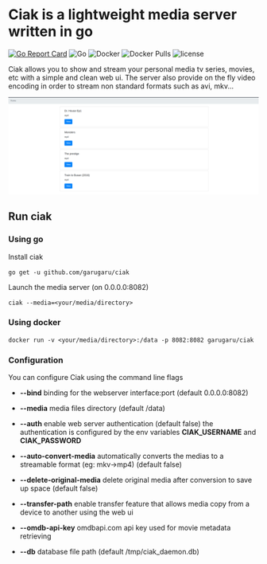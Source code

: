 # Ciak is a lightweight media server written in go

[![Go Report Card](https://goreportcard.com/badge/github.com/GaruGaru/ciak)](https://goreportcard.com/report/github.com/GaruGaru/ciak)
![Go](https://github.com/GaruGaru/ciak/workflows/Go/badge.svg)
![Docker](https://github.com/GaruGaru/ciak/workflows/Docker/badge.svg)
![Docker Pulls](https://img.shields.io/docker/pulls/garugaru/ciak)
![license](https://img.shields.io/github/license/GaruGaru/ciak.svg)


Ciak allows you to show and stream your personal media tv series, movies, etc with a simple and clean web ui.
The server also provide on the fly video encoding in order to stream non standard formats such as avi, mkv...

<img src="https://github.com/garugaru/ciak/raw/master/res/ciak-media-list.png" width="1000">


## Run ciak

### Using go

Install ciak


    go get -u github.com/garugaru/ciak


Launch the media server (on 0.0.0.0:8082)


    ciak --media=<your/media/directory>



### Using docker


    docker run -v <your/media/directory>:/data -p 8082:8082 garugaru/ciak



### Configuration

You can configure Ciak using the command line flags


* **--bind** binding for the webserver interface:port (default 0.0.0.0:8082)

* **--media** media files directory (default /data)

* **--auth** enable web server authentication (default false) the authentication is configured by the env variables **CIAK_USERNAME** and **CIAK_PASSWORD**

* **--auto-convert-media** automatically converts the medias to a streamable format (eg: mkv->mp4) (default false)

* **--delete-original-media** delete original media after conversion to save up space (default false)

* **--transfer-path** enable transfer feature that allows media copy from a device to another using the web ui 

* **--omdb-api-key** omdbapi.com api key used for movie metadata retrieving 

* **--db** database file path (default /tmp/ciak_daemon.db)